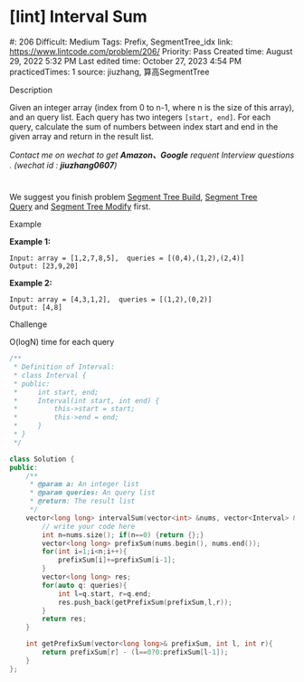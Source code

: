 # [lint] Interval Sum

#: 206
Difficult: Medium
Tags: Prefix, SegmentTree_idx
link: https://www.lintcode.com/problem/206/
Priority: Pass
Created time: August 29, 2022 5:32 PM
Last edited time: October 27, 2023 4:54 PM
practicedTimes: 1
source: jiuzhang, 算高SegmentTree

Description

Given an integer array (index from 0 to n-1, where n is the size of this array), and an query list. Each query has two integers `[start, end]`. For each query, calculate the sum of numbers between index start and end in the given array and return in the result list.

*Contact me on wechat to get **Amazon、Google** requent Interview questions . (wechat id : **jiuzhang0607**)*

# 

We suggest you finish problem [Segment Tree Build](https://www.lintcode.com/problem/segment-tree-build/), [Segment Tree Query](https://www.lintcode.com/problem/segment-tree-query/) and [Segment Tree Modify](https://www.lintcode.com/problem/segment-tree-modify/) first.

Example

**Example 1:**

```
Input: array = [1,2,7,8,5],  queries = [(0,4),(1,2),(2,4)]
Output: [23,9,20]

```

**Example 2:**

```
Input: array = [4,3,1,2],  queries = [(1,2),(0,2)]
Output: [4,8]

```

Challenge

O(logN) time for each query

```cpp
/**
 * Definition of Interval:
 * class Interval {
 * public:
 *     int start, end;
 *     Interval(int start, int end) {
 *         this->start = start;
 *         this->end = end;
 *     }
 * }
 */

class Solution {
public:
    /**
     * @param a: An integer list
     * @param queries: An query list
     * @return: The result list
     */
    vector<long long> intervalSum(vector<int> &nums, vector<Interval> &queries) {
        // write your code here
        int n=nums.size(); if(n==0) {return {};}
        vector<long long> prefixSum(nums.begin(), nums.end());
        for(int i=1;i<n;i++){
            prefixSum[i]+=prefixSum[i-1];
        }
        vector<long long> res;
        for(auto q: queries){
            int l=q.start, r=q.end;
            res.push_back(getPrefixSum(prefixSum,l,r));
        }
        return res;
    }

    int getPrefixSum(vector<long long>& prefixSum, int l, int r){
        return prefixSum[r] - (l==0?0:prefixSum[l-1]);
    }
};
```